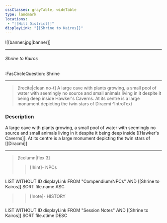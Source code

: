 ```yaml
---
cssClasses: grayTable, wideTable
type: landmark
locations:
 - "[[Hill District]]"
displayLink: "[[Shrine to Kairos]]"
---
```


![[banner.jpg|banner]]

---
###### Shrine to Kairos
<span class="sub2">:FasCircleQuestion: Shrine</span>

---

> [!recite|clean no-t]
>	A large cave with plants growing, a small pool of water with seemingly no source and small animals living in it despite it being deep inside Hawker's Caverns. At its centre is a large monument depicting the twin stars of Diracmi
>^IntroText
	
### Description
A large cave with plants growing, a small pool of water with seemingly no source and small animals living in it despite it being deep inside [[Hawker's Caverns]]. At its centre is a large monument depicting the twin stars of [[Diracmi]]

---

> [!column|flex 3]
> > [!hint]-  NPCs
> >```dataview
LIST WITHOUT ID displayLink
FROM "Compendium/NPCs" AND [[Shrine to Kairos]]
SORT file.name ASC
> 
>> [!note]- HISTORY
>>```dataview
LIST WITHOUT ID displayLink
FROM "Session Notes" AND [[Shrine to Kairos]]
SORT file.ctime DESC

